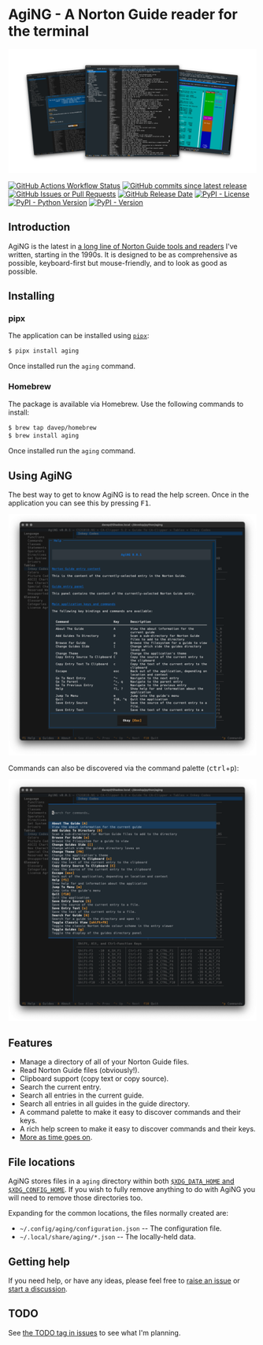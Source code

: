 # AgiNG - A Norton Guide reader for the terminal

![AgiNG](https://raw.githubusercontent.com/davep/aging/refs/heads/main/.images/aging-social-banner.png)

[![GitHub Actions Workflow Status](https://img.shields.io/github/actions/workflow/status/davep/aging/style-and-lint.yaml)](https://github.com/davep/aging/actions)
[![GitHub commits since latest release](https://img.shields.io/github/commits-since/davep/aging/latest)](https://github.com/davep/aging/commits/main/)
[![GitHub Issues or Pull Requests](https://img.shields.io/github/issues/davep/aging)](https://github.com/davep/aging/issues)
[![GitHub Release Date](https://img.shields.io/github/release-date/davep/aging)](https://github.com/davep/aging/releases)
[![PyPI - License](https://img.shields.io/pypi/l/aging)](https://github.com/davep/aging/blob/main/LICENSE)
[![PyPI - Python Version](https://img.shields.io/pypi/pyversions/aging)](https://github.com/davep/aging/blob/main/pyproject.toml)
[![PyPI - Version](https://img.shields.io/pypi/v/aging)](https://pypi.org/project/aging/)

## Introduction

AgiNG is the latest in [a long line of Norton Guide tools and
readers](https://www.davep.org/norton-guides/) I've written, starting in the
1990s. It is designed to be as comprehensive as possible, keyboard-first but
mouse-friendly, and to look as good as possible.

## Installing

### pipx

The application can be installed using [`pipx`](https://pypa.github.io/pipx/):

```sh
$ pipx install aging
```

Once installed run the `aging` command.

### Homebrew

The package is available via Homebrew. Use the following commands to install:

```sh
$ brew tap davep/homebrew
$ brew install aging
```

Once installed run the `aging` command.

## Using AgiNG

The best way to get to know AgiNG is to read the help screen. Once in the
application you can see this by pressing <kbd>F1</kbd>.

![AgiNG Help](https://raw.githubusercontent.com/davep/aging/refs/heads/main/.images/aging-help-screen.png)

Commands can also be discovered via the command palette
(<kbd>ctrl</kbd>+<kbd>p</kbd>):

![The command palette](https://raw.githubusercontent.com/davep/aging/refs/heads/main/.images/aging-command-palette.png)

## Features

- Manage a directory of all of your Norton Guide files.
- Read Norton Guide files (obviously!).
- Clipboard support (copy text or copy source).
- Search the current entry.
- Search all entries in the current guide.
- Search all entries in all guides in the guide directory.
- A command palette to make it easy to discover commands and their keys.
- A rich help screen to make it easy to discover commands and their keys.
- [More as time goes on](https://github.com/davep/aging/issues?q=is%3Aissue+is%3Aopen+label%3ATODO).

## File locations

AgiNG stores files in a `aging` directory within both [`$XDG_DATA_HOME` and
`$XDG_CONFIG_HOME`](https://specifications.freedesktop.org/basedir-spec/latest/).
If you wish to fully remove anything to do with AgiNG you will need to
remove those directories too.

Expanding for the common locations, the files normally created are:

- `~/.config/aging/configuration.json` -- The configuration file.
- `~/.local/share/aging/*.json` -- The locally-held data.

## Getting help

If you need help, or have any ideas, please feel free to [raise an
issue](https://github.com/davep/aging/issues) or [start a
discussion](https://github.com/davep/aging/discussions).

## TODO

See [the TODO tag in
issues](https://github.com/davep/aging/issues?q=is%3Aissue+is%3Aopen+label%3ATODO)
to see what I'm planning.

[//]: # (README.md ends here)
